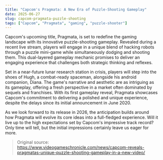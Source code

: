 ```yaml
---
title: "Capcom's Pragmata: A New Era of Puzzle-Shooting Gameplay"
date: 2025-06-27
slug: capcom-pragmata-puzzle-shooting
tags: ["Capcom", "Pragmata", "gaming", "puzzle-shooter"]
---
```


Capcom's upcoming title, Pragmata, is set to redefine the gaming landscape with its innovative puzzle-shooting gameplay. Revealed during a recent live stream, players will engage in a unique blend of hacking robots through a puzzle mini-game while simultaneously dodging and shooting them. This dual-layered gameplay mechanic promises to deliver an engaging experience that challenges both strategic thinking and reflexes.

Set in a near-future lunar research station in crisis, players will step into the shoes of Hugh, a combat-ready spaceman, alongside his android companion, Diana. The game's narrative and aesthetic are as intriguing as its gameplay, offering a fresh perspective in a market often dominated by sequels and franchises. With its first gameplay reveal, Pragmata showcases Capcom's commitment to delivering a polished and unique experience, despite the delays since its initial announcement in June 2020.

As we look forward to its release in 2026, the anticipation builds around how Pragmata will evolve its core ideas into a full-fledged experience. Will it live up to the high expectations set by Capcom's impressive track record? Only time will tell, but the initial impressions certainly leave us eager for more.

> Original source: https://www.videogameschronicle.com/news/capcom-reveals-pragmatas-unique-puzzle-shooting-gameplay-in-a-new-video/